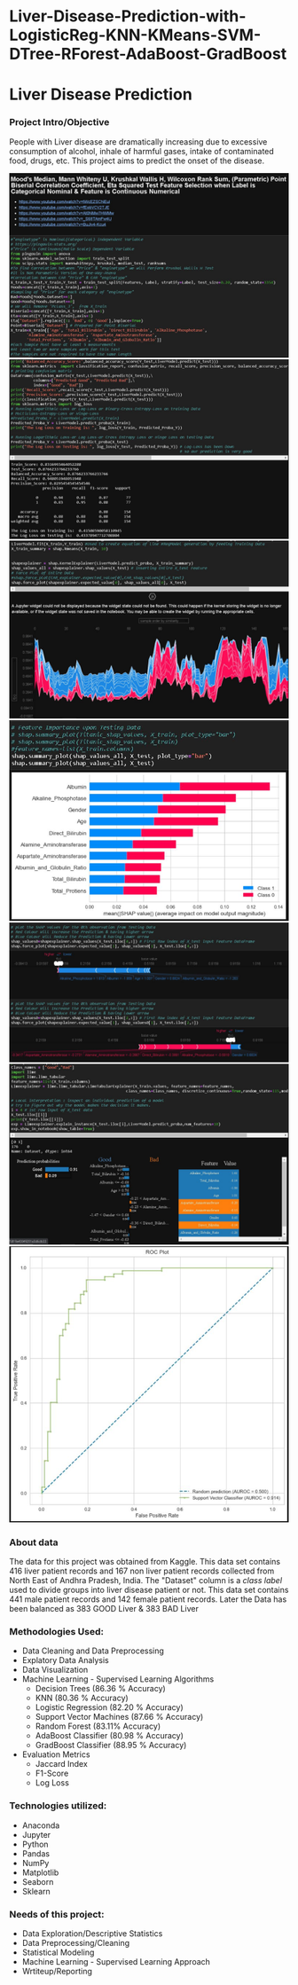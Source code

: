 # Liver-Disease-Prediction-with-LogisticReg-KNN-KMeans-SVM-DTree-RForest-AdaBoost-GradBoost

# Liver Disease Prediction

### Project Intro/Objective
People with Liver disease are dramatically increasing due to excessive consumption of alcohol, inhale of harmful gases, intake of contaminated food, drugs, etc. This project aims to predict the onset of the disease.

![](Images/L8.JPG)
![](Images/L7.JPG)
![](Images/L2.JPG)
![](Images/L3.JPG)
![](Images/L4.JPG)
![](Images/L5.JPG)
![](Images/L6.JPG)

### About data
The data for this project was obtained from Kaggle. This data set contains 416 liver patient records and 167 non liver patient records collected from North East of Andhra Pradesh, India. The "Dataset" column is a *class label* used to divide groups into liver disease patient or not. This data set contains 441 male patient records and 142 female patient records. Later the Data has been balanced as 383 GOOD Liver & 383 BAD Liver

### Methodologies Used:
* Data Cleaning and Data Preprocessing
* Explatory Data Analysis
* Data Visualization
* Machine Learning - Supervised Learning Algorithms
  * Decision Trees (86.36 % Accuracy)
  * KNN (80.36 % Accuracy)
  * Logistic Regression (82.20 % Accuracy)
  * Support Vector Machines (87.66 % Accuracy)
  * Random Forest (83.11% Accuracy)
  * AdaBoost Classifier (80.98 % Accuracy)
  * GradBoost Classifier (88.95 % Accuracy)
* Evaluation Metrics
  * Jaccard Index
  * F1-Score
  * Log Loss

### Technologies utilized:
* Anaconda
* Jupyter
* Python
* Pandas
* NumPy
* Matplotlib
* Seaborn
* Sklearn

### Needs of this project:
* Data Exploration/Descriptive Statistics
* Data Preprocessing/Cleaning
* Statistical Modeling
* Machine Learning - Supervised Learning Approach
* Wrtiteup/Reporting

